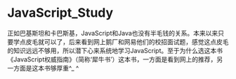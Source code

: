# JavaScript_Study
正如巴基斯坦和卡巴斯基，JavaScript和Java也没有半毛钱的关系。本来以来只要学点皮毛就可以了，后来看到网上鹅厂和网易他们的校招面试题，感觉这点皮毛的知识远远不够用，所以潜下心来系统地学习JavaScript。至于为什么选这本书《JavaScript权威指南》（简称‘犀牛书’）这本书，一方面是看到网上的推荐，另一方面是这本书够厚重^_ ^
